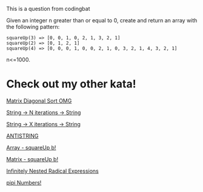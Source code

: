 This is a question from codingbat

Given an integer n greater than or equal to 0,
create and return an array with the following pattern:

    squareUp(3) => [0, 0, 1, 0, 2, 1, 3, 2, 1]
    squareUp(2) => [0, 1, 2, 1]
    squareUp(4) => [0, 0, 0, 1, 0, 0, 2, 1, 0, 3, 2, 1, 4, 3, 2, 1]
n<=1000.

# Check out my other kata!

	
<a title="Matrix Diagonal Sort OMG" href="https://www.codewars.com/kata/5ab1f8d38d28f67410000090">Matrix Diagonal Sort OMG</a>	

<a title="String -> N iterations -> String" href="https://www.codewars.com/kata/5ae43ed6252e666a6b0000a4">String -> N iterations -> String</a>	

<a title="String -> X iterations -> String" href="https://www.codewars.com/kata/5ae64f28d2ee274164000118">String -> X iterations -> String</a>	

<a title="ANTISTRING" href="https://www.codewars.com/kata/5ab349e01aaf060cd0000069">ANTISTRING</a>	

<a title="Array - squareUp b!" href="https://www.codewars.com/kata/5a8bcd980025e99381000099">Array - squareUp b!</a>	

<a title="Matrix - squareUp b!" href="https://www.codewars.com/kata/5a972f30ba1bb5a2590000a0">Matrix - squareUp b!</a>	

<a title="Infinitely Nested Radical Expressions" href="https://www.codewars.com/kata/5af2b240d2ee2764420000a2">Infinitely Nested Radical Expressions</a>	

<a title="pipi Numbers!" href="https://www.codewars.com/kata/5af27e3ed2ee278c2c0000e2">pipi Numbers!</a>	


